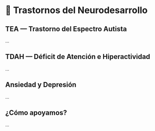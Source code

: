 # 🧩 Trastornos del Neurodesarrollo

## TEA — Trastorno del Espectro Autista

...

## TDAH — Déficit de Atención e Hiperactividad

...

## Ansiedad y Depresión

...

## ¿Cómo apoyamos?

...
